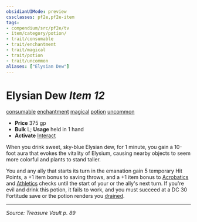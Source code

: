 ```yaml
---
obsidianUIMode: preview
cssclasses: pf2e,pf2e-item
tags:
- compendium/src/pf2e/tv
- item/category/potion/
- trait/consumable
- trait/enchantment
- trait/magical
- trait/potion
- trait/uncommon
aliases: ["Elysian Dew"]
---
```

# Elysian Dew *Item 12*  
[consumable](rules/traits/consumable.md "Consumable Item Trait")  [enchantment](rules/traits/enchantment.md "Enchantment School Trait")  [magical](rules/traits/magical.md "Magical Item Trait")  [potion](rules/traits/potion.md "Potion Item Trait")  [uncommon](rules/traits/uncommon.md "Uncommon Rarity Trait")  

- **Price** 375 gp
- **Bulk** L; **Usage** held in 1 hand
- **Activate** [Interact](rules/actions/interact.md)

When you drink sweet, sky-blue Elysian dew, for 1 minute, you gain a 10-foot aura that evokes the vitality of Elysium, causing nearby objects to seem more colorful and plants to stand taller.

You and any ally that starts its turn in the emanation gain 5 temporary Hit Points, a +1 item bonus to saving throws, and a +1 item bonus to [Acrobatics](compendium/skills.md#Acrobatics) and [Athletics](compendium/skills.md#Athletics) checks until the start of your or the ally's next turn. If you're evil and drink this potion, it fails to work, and you must succeed at a DC 30 Fortitude save or the potion renders you [drained](rules/conditions.md#Drained).


---
*Source: Treasure Vault p. 89*